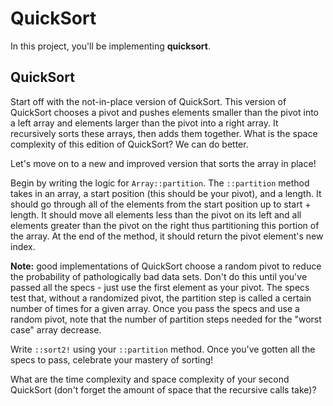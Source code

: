 # QuickSort

In this project, you'll be implementing __quicksort__.

## QuickSort

Start off with the not-in-place version of QuickSort. This version of QuickSort chooses a pivot and pushes elements smaller than the pivot into a left array and elements larger than the pivot into a right array. It recursively sorts these arrays, then adds them together. What is the space complexity of this edition of QuickSort? We can do better.

Let's move on to a new and improved version that sorts the array in place!

Begin by writing the logic for `Array::partition`. The `::partition` method takes in an array, a start position (this should be your pivot), and a length. It should go through all of the elements from the start position up to start + length. It should move all elements less than the pivot on its left and all elements greater than the pivot on the right thus partitioning this portion of the array. At the end of the method, it should return the pivot element's new index.

__Note:__ good implementations of QuickSort choose a random pivot to reduce the probability of pathologically bad data sets. Don't do this until you've passed all the specs - just use the first element as your pivot. The specs test that, without a randomized pivot, the partition step is called a certain number of times for a given array. Once you pass the specs and use a random pivot, note that the number of partition steps needed for the "worst case" array decrease.

Write `::sort2!` using your `::partition` method. Once you've gotten all the specs to pass, celebrate your mastery of sorting!

What are the time complexity and space complexity of your second QuickSort (don't forget the amount of space that the recursive calls take)?
